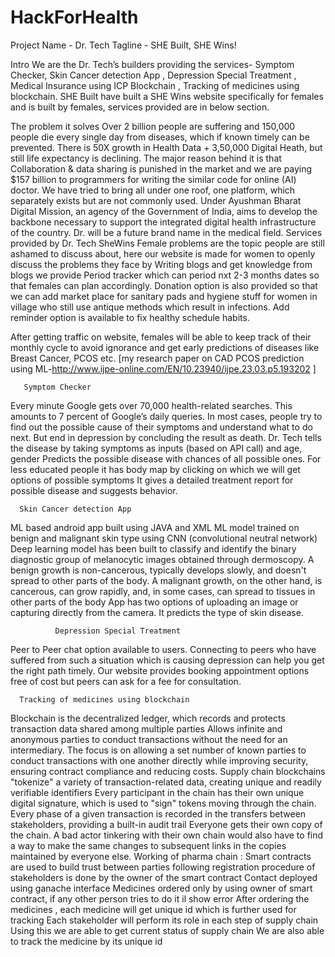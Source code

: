 # HackForHealth

Project Name - Dr. Tech
Tagline - SHE Built, SHE Wins!

Intro
We are the Dr. Tech’s builders providing the services- Symptom Checker, Skin Cancer detection App , Depression Special Treatment , Medical Insurance using ICP Blockchain , Tracking of medicines using blockchain.
SHE Built have built a SHE Wins website specifically for females and is built by females, services provided are in below section.


The problem it solves 
Over 2 billion people are suffering and 150,000 people die every single day from diseases, which if known timely can be prevented. There is 50X growth in Health Data + 3,50,000 Digital Heath, but still life expectancy is declining. The major reason behind it is that Collaboration & data sharing is punished in the market and we are paying $157 billion to programmers for writing the similar code for online (AI) doctor. We have tried to bring all under one roof, one platform, which separately exists but are not commonly used. Under Ayushman Bharat Digital Mission, an agency of the Government of India, aims to develop the backbone necessary to support the integrated digital health infrastructure of the country. Dr. will be a future brand name in the medical field.
Services provided by Dr. Tech
        SheWins 
Female problems are the topic people are still ashamed to discuss about, here our website is made for women to openly discuss the problems they face by
Writing blogs and get knowledge from blogs we provide
Period tracker which can period nxt 2-3 months dates so that females can plan accordingly. 
Donation option is also provided so that we can add market place for sanitary pads and hygiene stuff for women in village who still use antique methods which result in infections.
Add reminder option is available to fix healthy schedule habits.

After getting traffic on website, females will be able to keep track of their monthly cycle to avoid ignorance and get early predictions of diseases like Breast Cancer, PCOS etc. [my research paper on CAD PCOS prediction using ML-http://www.ijpe-online.com/EN/10.23940/ijpe.23.03.p5.193202 ]


       Symptom Checker
Every minute Google gets over 70,000 health-related searches. This amounts to 7 percent of Google’s daily queries. In most cases, people try to find out the possible cause of their symptoms and understand what to do next. But end in depression by concluding the result as death.
Dr. Tech tells the disease by taking symptoms as inputs (based on API call) and age, gender
Predicts the possible disease with chances of all possible ones.
For less educated people it has body map by clicking on which we will get options of possible symptoms
It gives a detailed treatment report for possible disease and suggests behavior.


      Skin Cancer detection App
ML based android app built using JAVA and XML
ML model trained on benign and malignant skin type using CNN (convolutional neutral network)
Deep learning model has been built to classify and identify the binary diagnostic group of melanocytic images obtained through dermoscopy.
A benign growth is non-cancerous, typically develops slowly, and doesn't spread to other parts of the body. A malignant growth, on the other hand, is cancerous, can grow rapidly, and, in some cases, can spread to tissues in other parts of the body
App has two options of uploading an image or capturing directly from the camera. It predicts the type of skin disease.


              Depression Special Treatment
Peer to Peer chat option available to users.
Connecting to peers who have suffered from such a situation which is causing depression can help you get the right path timely.
Our website provides booking appointment options free of cost but peers can ask for a fee for consultation.


      Tracking of medicines using blockchain
 Blockchain is the decentralized ledger, which records and protects transaction data shared among multiple parties
 Allows infinite and anonymous parties to conduct transactions without the need for an intermediary. 
The focus is on allowing a set number of known parties to conduct transactions with one another directly while improving security, ensuring contract compliance and reducing costs. 
Supply chain blockchains "tokenize" a variety of transaction-related data, creating unique and readily verifiable identifiers
Every participant in the chain has their own unique digital signature, which is used to "sign" tokens moving through the chain.
 Every phase of a given transaction is recorded in the transfers between stakeholders, providing a built-in audit trail 
Everyone gets their own copy of the chain. 
A bad actor tinkering with their own chain would also have to find a way to make the same changes to subsequent links in the copies maintained by everyone else.
           Working of pharma chain :
Smart contracts are used to build trust between parties
following registration procedure of stakeholders is done by the owner of the smart contract
Contact deployed using ganache interface
Medicines ordered only by using owner of smart contract, if any other person tries to do it il show error
After ordering the medicines , each medicine will get unique id which is further used for tracking
Each stakeholder will perform its role in each step of supply chain
Using this we are able to get current status of supply chain
We are also able to track the medicine by its unique id
